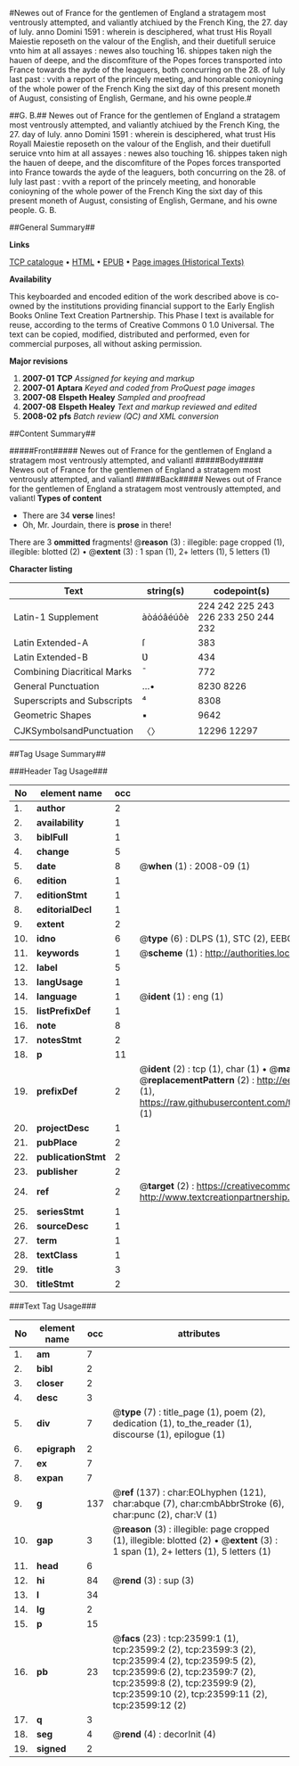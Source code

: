 #Newes out of France for the gentlemen of England a stratagem most ventrously attempted, and valiantly atchiued by the French King, the 27. day of Iuly. anno Domini 1591 : wherein is desciphered, what trust His Royall Maiestie reposeth on the valour of the English, and their duetifull seruice vnto him at all assayes : newes also touching 16. shippes taken nigh the hauen of deepe, and the discomfiture of the Popes forces transported into France towards the ayde of the leaguers, both concurring on the 28. of Iuly last past : vvith a report of the princely meeting, and honorable conioyning of the whole power of the French King the sixt day of this present moneth of August, consisting of English, Germane, and his owne people.#

##G. B.##
Newes out of France for the gentlemen of England a stratagem most ventrously attempted, and valiantly atchiued by the French King, the 27. day of Iuly. anno Domini 1591 : wherein is desciphered, what trust His Royall Maiestie reposeth on the valour of the English, and their duetifull seruice vnto him at all assayes : newes also touching 16. shippes taken nigh the hauen of deepe, and the discomfiture of the Popes forces transported into France towards the ayde of the leaguers, both concurring on the 28. of Iuly last past : vvith a report of the princely meeting, and honorable conioyning of the whole power of the French King the sixt day of this present moneth of August, consisting of English, Germane, and his owne people.
G. B.

##General Summary##

**Links**

[TCP catalogue](http://www.ota.ox.ac.uk/tcp/)  • 
[HTML](http://tei.it.ox.ac.uk/tcp/Texts-HTML/free/A00/A00234.html)  • 
[EPUB](http://tei.it.ox.ac.uk/tcp/Texts-EPUB/free/A00/A00234.epub) • 
[Page images (Historical Texts)](https://data.historicaltexts.jisc.ac.uk/view?pubId=eebo-19999272e&pageId=eebo-19999272e-23599-1)

**Availability**

This keyboarded and encoded edition of the
	       work described above is co-owned by the institutions
	       providing financial support to the Early English Books
	       Online Text Creation Partnership. This Phase I text is
	       available for reuse, according to the terms of Creative
	       Commons 0 1.0 Universal. The text can be copied,
	       modified, distributed and performed, even for
	       commercial purposes, all without asking permission.

**Major revisions**

1. __2007-01__ __TCP__ *Assigned for keying and markup*
1. __2007-01__ __Aptara__ *Keyed and coded from ProQuest page images*
1. __2007-08__ __Elspeth Healey__ *Sampled and proofread*
1. __2007-08__ __Elspeth Healey__ *Text and markup reviewed and edited*
1. __2008-02__ __pfs__ *Batch review (QC) and XML conversion*

##Content Summary##

#####Front#####
Newes out of France for the gentlemen of England a stratagem most ventrously attempted, and valiantl
#####Body#####
Newes out of France for the gentlemen of England a stratagem most ventrously attempted, and valiantl
#####Back#####
Newes out of France for the gentlemen of England a stratagem most ventrously attempted, and valiantl
**Types of content**

  * There are 34 **verse** lines!
  * Oh, Mr. Jourdain, there is **prose** in there!

There are 3 **ommitted** fragments! 
 @__reason__ (3) : illegible: page cropped (1), illegible: blotted (2)  •  @__extent__ (3) : 1 span (1), 2+ letters (1), 5 letters (1)

**Character listing**


|Text|string(s)|codepoint(s)|
|---|---|---|
|Latin-1 Supplement|àòáóâéúôè|224 242 225 243 226 233 250 244 232|
|Latin Extended-A|ſ|383|
|Latin Extended-B|Ʋ|434|
|Combining             Diacritical Marks|̄|772|
|General Punctuation|…•|8230 8226|
|Superscripts             and Subscripts|⁴|8308|
|Geometric Shapes|▪|9642|
|CJKSymbolsandPunctuation|〈〉|12296 12297|

##Tag Usage Summary##

###Header Tag Usage###

|No|element name|occ|attributes|
|---|---|---|---|
|1.|__author__|2||
|2.|__availability__|1||
|3.|__biblFull__|1||
|4.|__change__|5||
|5.|__date__|8| @__when__ (1) : 2008-09 (1)|
|6.|__edition__|1||
|7.|__editionStmt__|1||
|8.|__editorialDecl__|1||
|9.|__extent__|2||
|10.|__idno__|6| @__type__ (6) : DLPS (1), STC (2), EEBO-CITATION (1), OCLC (1), VID (1)|
|11.|__keywords__|1| @__scheme__ (1) : http://authorities.loc.gov/ (1)|
|12.|__label__|5||
|13.|__langUsage__|1||
|14.|__language__|1| @__ident__ (1) : eng (1)|
|15.|__listPrefixDef__|1||
|16.|__note__|8||
|17.|__notesStmt__|2||
|18.|__p__|11||
|19.|__prefixDef__|2| @__ident__ (2) : tcp (1), char (1)  •  @__matchPattern__ (2) : ([0-9\-]+):([0-9IVX]+) (1), (.+) (1)  •  @__replacementPattern__ (2) : http://eebo.chadwyck.com/downloadtiff?vid=$1&page=$2 (1), https://raw.githubusercontent.com/textcreationpartnership/Texts/master/tcpchars.xml#$1 (1)|
|20.|__projectDesc__|1||
|21.|__pubPlace__|2||
|22.|__publicationStmt__|2||
|23.|__publisher__|2||
|24.|__ref__|2| @__target__ (2) : https://creativecommons.org/publicdomain/zero/1.0/ (1), http://www.textcreationpartnership.org/docs/. (1)|
|25.|__seriesStmt__|1||
|26.|__sourceDesc__|1||
|27.|__term__|1||
|28.|__textClass__|1||
|29.|__title__|3||
|30.|__titleStmt__|2||


###Text Tag Usage###

|No|element name|occ|attributes|
|---|---|---|---|
|1.|__am__|7||
|2.|__bibl__|2||
|3.|__closer__|2||
|4.|__desc__|3||
|5.|__div__|7| @__type__ (7) : title_page (1), poem (2), dedication (1), to_the_reader (1), discourse (1), epilogue (1)|
|6.|__epigraph__|2||
|7.|__ex__|7||
|8.|__expan__|7||
|9.|__g__|137| @__ref__ (137) : char:EOLhyphen (121), char:abque (7), char:cmbAbbrStroke (6), char:punc (2), char:V (1)|
|10.|__gap__|3| @__reason__ (3) : illegible: page cropped (1), illegible: blotted (2)  •  @__extent__ (3) : 1 span (1), 2+ letters (1), 5 letters (1)|
|11.|__head__|6||
|12.|__hi__|84| @__rend__ (3) : sup (3)|
|13.|__l__|34||
|14.|__lg__|2||
|15.|__p__|15||
|16.|__pb__|23| @__facs__ (23) : tcp:23599:1 (1), tcp:23599:2 (2), tcp:23599:3 (2), tcp:23599:4 (2), tcp:23599:5 (2), tcp:23599:6 (2), tcp:23599:7 (2), tcp:23599:8 (2), tcp:23599:9 (2), tcp:23599:10 (2), tcp:23599:11 (2), tcp:23599:12 (2)|
|17.|__q__|3||
|18.|__seg__|4| @__rend__ (4) : decorInit (4)|
|19.|__signed__|2||
